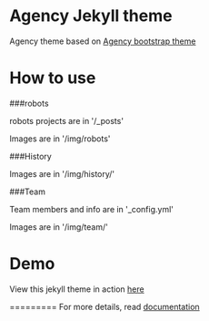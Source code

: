 Agency Jekyll theme
====================

Agency theme based on [Agency bootstrap theme ](https://startbootstrap.com/template-overviews/agency/)

# How to use

###robots 

robots projects are in '/_posts'

Images are in '/img/robots'

###History

Images are in '/img/history/'

###Team

Team members and info are in '_config.yml'

Images are in '/img/team/'


# Demo

View this jekyll theme in action [here](https://y7kim.github.io/agency-jekyll-theme)

=========
For more details, read [documentation](http://jekyllrb.com/)
